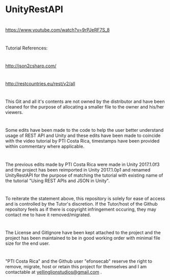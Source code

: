 # UnityRestAPI
#
https://www.youtube.com/watch?v=9rPJeRF7S_8
#
Tutorial References:
#
http://json2csharp.com/
#
http://restcountries.eu/rest/v2/all
#
#
This Git and all it's contents are not owned by the distributor and have been cleaned for the purpose of allocating a smaller file to the owner and his/her viewers.
#
Some edits have been made to the code to help the user better understand usage of REST API and Unity and these edits have been made to coincide with the video tutorial by PTI Costa Rica, timestamps have been provided within commentary where applicable.
#
The previous edits made by PTI Costa Rica were made in Unity 2017.1.0f3 and the project has been reimported in Unity 2017.1.0p1 and renamed UnityRestAPI for the purpose of matching the tutorial with existing name of the tutorial "Using REST APIs and JSON in Unity". 
#
To reiterate the statement above, this repository is solely for ease of access and is controlled by the Tutor's discretion. If the Tutor/host of the Github repository feels as if there is copyright infringement occuring, they may contact me to have it removed/migrated. 
#
The License and GitIgnore have been kept attached to the project and the project has been maintained to be in good working order with minimal file size for the end user.
#
#
"PTI Costa Rica" and the Github user "efonsecab" reserve the right to remove, migrate, host or retain this project for themselves and I am contactable at yellinglionstudios@gmail.com .
#
#
